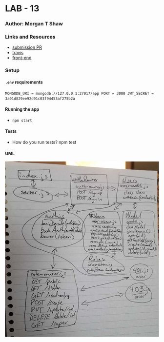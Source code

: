 
# LAB - 13

### Author: Morgan T Shaw

### Links and Resources
* [submission PR](https://github.com/morgan-401-advanced-javascript/lab13/pull/1)
* [travis](https://travis-ci.com/morgan-401-advanced-javascript/lab13)
* [front-end](https://lab13morgan.herokuapp.com/)


### Setup
#### `.env` requirements
`MONGODB_URI = mongodb://127.0.0.1:27017/app
PORT = 3000
JWT_SECRET = 3a91d829ee92d91c03f94453af275b2a`

#### Running the app
* `npm start`

  
#### Tests
* How do you run tests?
npm test


#### UML
![UML](./assets/UML.jpg)
